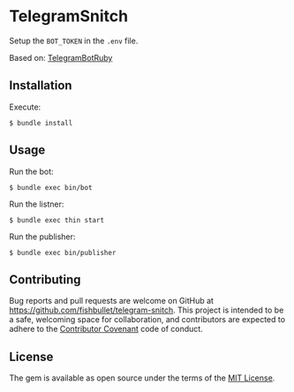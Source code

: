 # TelegramSnitch

Setup the `BOT_TOKEN` in the `.env` file.

Based on: [TelegramBotRuby](https://github.com/atipugin/telegram-bot-ruby)

## Installation

Execute:

    $ bundle install

## Usage

Run the bot: 

    $ bundle exec bin/bot

Run the listner:

    $ bundle exec thin start

Run the publisher:

    $ bundle exec bin/publisher

## Contributing

Bug reports and pull requests are welcome on GitHub at https://github.com/fishbullet/telegram-snitch. This project is intended to be a safe, welcoming space for collaboration, and contributors are expected to adhere to the [Contributor Covenant](http://contributor-covenant.org) code of conduct.


## License

The gem is available as open source under the terms of the [MIT License](http://opensource.org/licenses/MIT).


